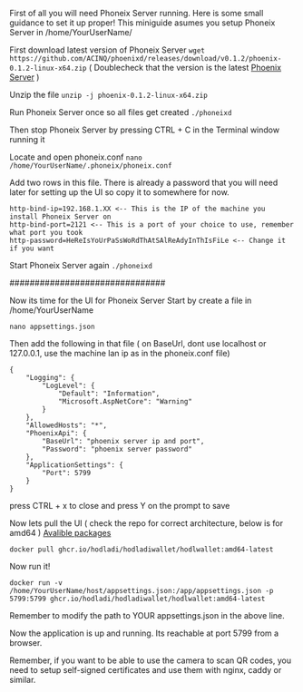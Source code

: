 First of all you will need Phoneix Server running.
Here is some small guidance to set it up proper!
This miniguide asumes you setup Phoneix Server in /home/YourUserName/

First download latest version of Phoneix Server
```wget https://github.com/ACINQ/phoenixd/releases/download/v0.1.2/phoenix-0.1.2-linux-x64.zip```
( Doublecheck that the version is the latest [Phoenix Server](https://phoenix.acinq.co/server) )

Unzip the file
```unzip -j phoenix-0.1.2-linux-x64.zip```

Run Phoneix Server once so all files get created
```./phoneixd```

Then stop Phoneix Server by pressing CTRL + C in the Terminal window running it

Locate and open phoneix.conf
```nano /home/YourUserName/.phoneix/phoneix.conf```

Add two rows in this file. There is already a password that you will need later for setting up the UI so copy it to somewhere for now.
```
http-bind-ip=192.168.1.XX <-- This is the IP of the machine you install Phoneix Server on
http-bind-port=2121 <-- This is a port of your choice to use, remember what port you took
http-password=HeReIsYoUrPaSsWoRdThAtSAlReAdyInThIsFiLe <-- Change it if you want
```

Start Phoneix Server again
```./phoneixd```

###############################

Now its time for the UI for Phoneix Server
Start by create a file in /home/YourUserName

```nano appsettings.json```

Then add the following in that file
( on BaseUrl, dont use localhost or 127.0.0.1, use the machine lan ip as in the phoneix.conf file)
```
{
    "Logging": {
        "LogLevel": {
            "Default": "Information",
            "Microsoft.AspNetCore": "Warning"
        }
    },
    "AllowedHosts": "*",
    "PhoenixApi": {
        "BaseUrl": "phoenix server ip and port",
        "Password": "phoenix server password"
    },
    "ApplicationSettings": {
        "Port": 5799
    }
}
```

press CTRL + x to close and press Y on the prompt to save

Now lets pull the UI ( check the repo for correct architecture, below is for amd64 )
[Avalible packages](https://github.com/Hodladi/HodladiWallet/pkgs/container/hodladiwallet%2Fhodlwallet)

```
docker pull ghcr.io/hodladi/hodladiwallet/hodlwallet:amd64-latest
```

Now run it!
```
docker run -v /home/YourUserName/host/appsettings.json:/app/appsettings.json -p 5799:5799 ghcr.io/hodladi/hodladiwallet/hodlwallet:amd64-latest
```
Remember to modify the path to YOUR appsettings.json in the above line.

Now the application is up and running. Its reachable at port 5799 from a browser.

Remember, if you want to be able to use the camera to scan QR codes, you need to setup self-signed certificates and use them with nginx, caddy or similar.